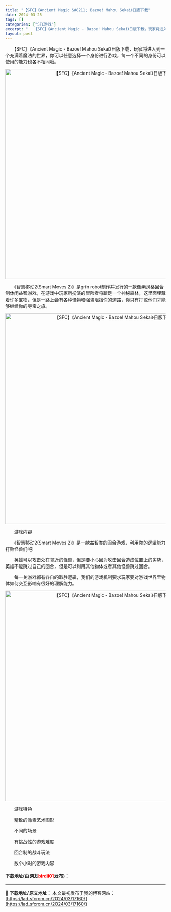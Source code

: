 ```yaml
---
title: "【SFC】《Ancient Magic &#8211; Bazoe! Mahou Sekai》日版下载"
date: 2024-03-25
tags: []
categories: ["SFC游戏"]
excerpt: "　　【SFC】《Ancient Magic - Bazoe! Mahou Sekai》日版下载，玩家将进入到一个充满着魔法的世界，你可以任意选择一个身份进行游戏，每一个不同的身份可以使用的能力也各不相同哦。 　　《智慧移动2(Smart Moves 2)》是grin robot制作并发行的一款像素风&hellip;"
layout: post
---
```


 <p>　　【SFC】《Ancient Magic - Bazoe! Mahou Sekai》日版下载，玩家将进入到一个充满着魔法的世界，你可以任意选择一个身份进行游戏，每一个不同的身份可以使用的能力也各不相同哦。</p> <p align="center"><img align="" border="0" src="https://lad.sfcrom.cn/wp-content/uploads/2024/03/20240324_6600af9a20a88.png" width="658" alt="【SFC】《Ancient Magic - Bazoe! Mahou Sekai》日版下载" /></p> <p>　　《智慧移动2(Smart Moves 2)》是grin robot制作并发行的一款像素风格回合制休闲益智游戏，在游戏中玩家所扮演的冒险者将踏足一个神秘森林，这里面埋藏着许多宝物，但是一路上会有各种怪物和强盗阻挡你的道路，你只有打败他们才能够继续你的寻宝之旅。</p> <p align="center"><img align="" border="0" src="https://lad.sfcrom.cn/wp-content/uploads/2024/03/20240324_6600af9d2c5ac.png" width="660" alt="【SFC】《Ancient Magic - Bazoe! Mahou Sekai》日版下载" /></p> <p>　　游戏内容</p> <p>　　《智慧移动2(Smart Moves 2)》是一款益智类的回合游戏，利用你的逻辑能力打败怪兽们吧!</p> <p>　　英雄可以攻击处在邻近的怪兽，但是要小心因为攻击回合造成位置上的劣势，英雄不能跳过自己的回合，但是可以利用其他物体或者其他怪兽跳过回合。</p> <p>　　每一关游戏都有各自的取胜逻辑，我们的游戏机制要求玩家要对游戏世界里物体如何交互影响有很好的理解能力。</p> <p align="center"><img align="" border="0" src="https://lad.sfcrom.cn/wp-content/uploads/2024/03/20240324_6600afa00f976.png" width="659" alt="【SFC】《Ancient Magic - Bazoe! Mahou Sekai》日版下载" /></p> <p>　　游戏特色</p> <p>　　精致的像素艺术图形</p> <p>　　不同的场景</p> <p>　　有挑战性的游戏难度</p> <p>　　回合制的战斗玩法</p> <p>　　数个小时的游戏内容</p> <p><h4>下载地址(由网友<font color="red">birdii01</font>发布)：</h4></p> 

---
📖 **下载地址/原文地址：** 本文最初发布于我的博客网站：[https://lad.sfcrom.cn/2024/03/17160/](https://lad.sfcrom.cn/2024/03/17160/)
